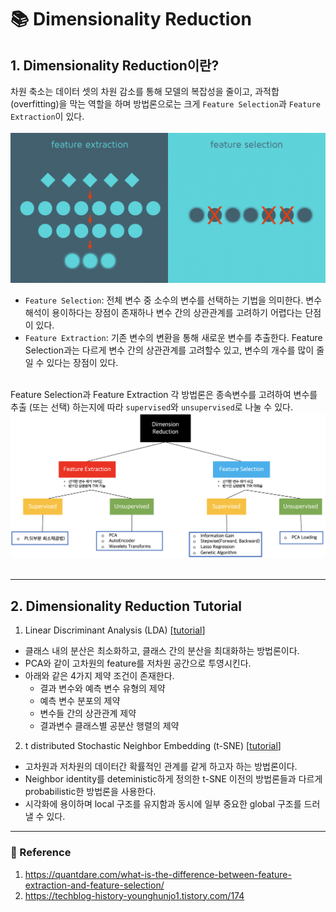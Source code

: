 # :books: Dimensionality Reduction

## 1. Dimensionality Reduction이란?
차원 축소는 데이터 셋의 차원 감소를 통해 모델의 복잡성을 줄이고, 과적합(overfitting)을 막는 역할을 하며 방법론으로는 크게 `Feature Selection`과 `Feature Extraction`이 있다. </br></br>
![](![](2022-10-09-22-45-07.png).png)
</br>
- `Feature Selection`: 전체 변수 중 소수의 변수를 선택하는 기법을 의미한다. 변수 해석이 용이하다는 장점이 존재하나 변수 간의 상관관계를 고려하기 어렵다는 단점이 있다.
- `Feature Extraction`: 기존 변수의 변환을 통해 새로운 변수를 추출한다. Feature Selection과는 다르게 변수 간의 상관관계를 고려할수 있고, 변수의 개수를 많이 줄일 수 있다는 장점이 있다.</br></br>

Feature Selection과 Feature Extraction 각 방법론은 종속변수를 고려하여 변수를 추출 (또는 선택) 하는지에 따라 `supervised`와 `unsupervised`로 나눌 수 있다.
![](2022-10-09-23-33-46.png)
</br></br>

---
## 2. Dimensionality Reduction Tutorial
1. Linear Discriminant Analysis (LDA)  [[tutorial](https://github.com/rch1025/Business-Analytics/blob/main/Dimensionality%20Reduction/LDA%20tutorial.ipynb)]
- 클래스 내의 분산은 최소화하고, 클래스 간의 분산을 최대화하는 방법론이다.
- PCA와 같이 고차원의 feature를 저차원 공간으로 투영시킨다.
- 아래와 같은 4가지 제약 조건이 존재한다.
    - 결과 변수와 예측 변수 유형의 제약
    - 예측 변수 분포의 제약
    - 변수들 간의 상관관계 제약
    - 결과변수 클래스별 공분산 행렬의 제약
2. t distributed Stochastic Neighbor Embedding (t-SNE) [[tutorial](https://github.com/rch1025/Business-Analytics/blob/main/Dimensionality%20Reduction/t-SNE%20tutorial.ipynb)]
- 고차원과 저차원의 데이터간 확률적인 관계를 같게 하고자 하는 방법론이다.
- Neighbor identity를 deteministic하게 정의한 t-SNE 이전의 방법론들과 다르게 probabilistic한 방법론을 사용한다.
- 시각화에 용이하며 local 구조를 유지함과 동시에 일부 중요한 global 구조를 드러낼 수 있다.

---
### :postbox: Reference
1.  https://quantdare.com/what-is-the-difference-between-feature-extraction-and-feature-selection/
2.  https://techblog-history-younghunjo1.tistory.com/174
